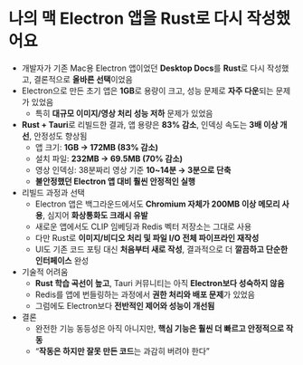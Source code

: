 # 나의 맥 Electron 앱을 Rust로 다시 작성했어요


* 개발자가 기존 Mac용 Electron 앱이었던 **Desktop Docs**를 **Rust**로 다시 작성했고, 결론적으로 **올바른 선택**이었음
* Electron으로 만든 초기 앱은 **1GB**로 용량이 크고, 성능 문제로 **자주 다운**되는 문제가 있었음
  + 특히 **대규모 이미지/영상 처리 성능 저하** 문제가 있었음
* **Rust + Tauri**로 리빌드한 결과, 앱 용량은 **83% 감소**, 인덱싱 속도는 **3배 이상 개선**, 안정성도 향상됨
  + 앱 크기: **1GB → 172MB (83% 감소)**
  + 설치 파일: **232MB → 69.5MB (70% 감소)**
  + 영상 인덱싱: 38분짜리 영상 기준 **10~14분 → 3분으로 단축**
  + **불안정했던 Electron 앱 대비 훨씬 안정적인 실행**
* 리빌드 과정과 선택
  + Electron 앱은 백그라운드에서도 **Chromium 자체가 200MB 이상 메모리 사용**, 심지어 **화상통화도 크래시 유발**
  + 새로운 앱에서도 CLIP 임베딩과 Redis 벡터 저장소는 그대로 사용
  + 다만 Rust로 **이미지/비디오 처리 및 파일 I/O 전체 파이프라인 재작성**
  + UI도 기존 코드 포팅 대신 **처음부터 새로 작성**, 결과적으로 더 **깔끔하고 단순한 인터페이스** 완성
* 기술적 어려움
  + **Rust 학습 곡선이 높고**, Tauri 커뮤니티는 아직 **Electron보다 성숙하지 않음**
  + Redis를 앱에 번들링하는 과정에서 **권한 처리와 배포 문제**가 있었음
  + 그럼에도 Electron보다 **전반적인 제어와 성능이 개선됨**
* 결론
  + 완전한 기능 동등성은 아직 아니지만, **핵심 기능은 훨씬 더 빠르고 안정적으로 작동**
  + “**작동은 하지만 잘못 만든 코드**는 과감히 버려야 한다”

